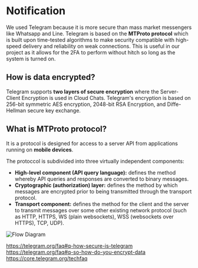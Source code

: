 # Notification
We used Telegram because it is more secure than mass market messengers like Whatsapp and Line. Telegram is based on the **MTProto protocol** which is built upon time-tested algorithms to make security compatible with high-speed delivery and reliability on weak connections. This is useful in our project as it allows for the 2FA to perform without hitch so long as the system is turned on.

## How is data encrypted?
Telegram supports **two layers of secure encryption** where the Server-Client Encryption is used in Cloud Chats. Telegram's encryption is based on 256-bit symmetric AES encryption, 2048-bit RSA Encryption, and Diffe-Hellman secure key exchange.

## What is MTProto protocol?
It is a protocol is designed for access to a server API from applications running on **mobile devices**.

The protoccol is subdivided into three virtually independent components:
- **High-level component (API query language):** defines the method whereby API queries and responses are converted to binary messages.
- **Cryptographic (authorization) layer:** defines the method by which messages are encrypted prior to being transmitted through the transport protocol.
- **Transport component:** defines the method for the client and the server to transmit messages over some other existing network protocol (such as HTTP, HTTPS, WS (plain websockets), WSS (websockets over HTTPS), TCP, UDP).

![Flow Diagram](https://core.telegram.org/file/811140746/2/CzMyJPVnPo8.81605/c2310d6ede1a5e220f)

https://telegram.org/faq#q-how-secure-is-telegram
https://telegram.org/faq#q-so-how-do-you-encrypt-data
https://core.telegram.org/techfaq
